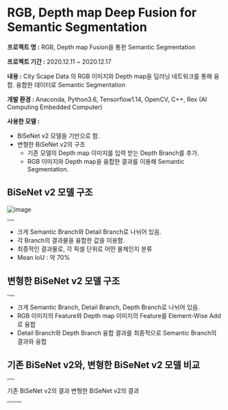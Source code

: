 # RGB, Depth map Deep Fusion for Semantic Segmentation

  

**프로젝트 명 :** RGB, Depth map Fusion을 통한 Semantic Segmentation  

**프로젝트 기간 :** 2020.12.11 ~ 2020.12.17

**내용 :** City Scape Data 의 RGB 이미지와 Depth map을 딥러닝 네트워크를 통해 융합. 융합한 데이터로 
Semantic Segmentation

**개발 환경 :** 
Anaconda, Python3.6, Tensorflow1.14, OpenCV, C++, Rex (AI Computing Embedded Computer)



**사용한 모델 :**

- BiSeNet v2 모델을 기반으로 함. 
- 변형한 BiSeNet v2의 구조
  - 기존 모델의 Depth map 이미지를 입력 받는 Depth Branch를 추가.
  - RGB 이미지와 Depth map을 융합한 결과를 이용해 Semantic Segmentation.



## BiSeNet v2 모델 구조

 ![image](https://user-images.githubusercontent.com/5088280/103218089-747bf900-495d-11eb-90cc-e241424979dc.png)

<img src="https://user-images.githubusercontent.com/5088280/103217958-3252b780-495d-11eb-99ca-fbf9ed0a08a2.png" alt="image" style="zoom:30%;" />

- 크게 Semantic Branch와 Detail Branch로 나뉘어 있음.
- 각 Branch의 결과물을 융합한 값을 이용함. 
- 최종적인 결과물로, 각 픽셀 단위로 어떤 물체인지 분류
- Mean IoU : 약 70%



## 변형한 BiSeNet v2 모델 구조

<img src="https://user-images.githubusercontent.com/5088280/103218009-4991a500-495d-11eb-8483-49fb6c58ffcb.png" alt="image" style="zoom:30%;" />



- 크게 Semantic Branch, Detail Branch, Depth Branch로 나뉘어 있음.
- RGB 이미지의 Feature와 Depth map 이미지의 Feature를 Element-Wise Add로 융합 
- Detail Branch와 Depth Branch 융합 결과를 최종적으로 Semantic Branch의 결과와 융합





## 기존 BiSeNet v2와, 변형한 BiSeNet v2 모델 비교 

<img src="https://user-images.githubusercontent.com/5088280/103218973-cc1b6400-495f-11eb-8277-c98d81737fbc.png" alt="image" style="zoom: 30%;" />


기존 BiSeNet v2의 결과 												변형한 BiSeNet v2의 결과

<img src="https://user-images.githubusercontent.com/5088280/103218990-d6d5f900-495f-11eb-84a6-f755f01b14d9.png" alt="image" style="zoom: 30%;" /><img src="https://user-images.githubusercontent.com/5088280/103219016-ece3b980-495f-11eb-9a7c-a614948bf59f.png" alt="image" style="zoom: 30%;" />
